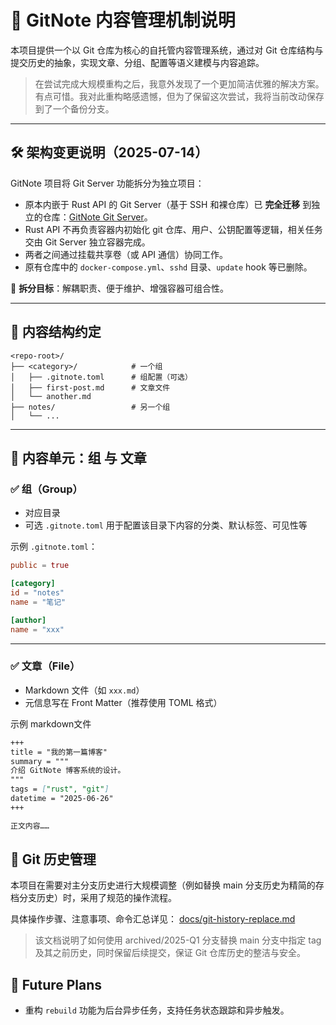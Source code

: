 # 📘 GitNote 内容管理机制说明

本项目提供一个以 Git 仓库为核心的自托管内容管理系统，通过对 Git 仓库结构与提交历史的抽象，实现文章、分组、配置等语义建模与内容追踪。

> 在尝试完成大规模重构之后，我意外发现了一个更加简洁优雅的解决方案。
> 有点可惜。我对此重构略感遗憾，但为了保留这次尝试，我将当前改动保存到了一个备份分支。

---

## 🛠️ 架构变更说明（2025-07-14）

GitNote 项目将 Git Server 功能拆分为独立项目：

- 原本内嵌于 Rust API 的 Git Server（基于 SSH 和裸仓库）已 **完全迁移** 到独立的仓库：[GitNote Git Server](https://github.com/yuyayang02/gitnote-git-server)。
- Rust API 不再负责容器内初始化 git 仓库、用户、公钥配置等逻辑，相关任务交由 Git Server 独立容器完成。
- 两者之间通过挂载共享卷（或 API 通信）协同工作。
- 原有仓库中的 `docker-compose.yml`、`sshd` 目录、`update` hook 等已删除。

🎯 **拆分目标**：解耦职责、便于维护、增强容器可组合性。

---

## 📁 内容结构约定

```text
<repo-root>/
├── <category>/            # 一个组
│   ├── .gitnote.toml      # 组配置（可选）
│   ├── first-post.md      # 文章文件
│   └── another.md
├── notes/                 # 另一个组
│   └── ...                    
```

---

## 🧠 内容单元：组 与 文章

### ✅ 组（Group）

- 对应目录
- 可选 `.gitnote.toml` 用于配置该目录下内容的分类、默认标签、可见性等

示例 `.gitnote.toml`：

```toml
public = true

[category]
id = "notes"
name = "笔记"

[author]
name = "xxx"
```

---

### ✅ 文章（File）

- Markdown 文件（如 `xxx.md`）
- 元信息写在 Front Matter（推荐使用 TOML 格式）

示例 markdown文件

```markdown
+++
title = "我的第一篇博客"
summary = """
介绍 GitNote 博客系统的设计。
"""
tags = ["rust", "git"]
datetime = "2025-06-26"
+++

正文内容……
```

## 📂 Git 历史管理

本项目在需要对主分支历史进行大规模调整（例如替换 main 分支历史为精简的存档分支历史）时，采用了规范的操作流程。

具体操作步骤、注意事项、命令汇总详见： [docs/git-history-replace.md](docs/git-history-replace.md)

> 该文档说明了如何使用 archived/2025-Q1 分支替换 main 分支中指定 tag 及其之前历史，同时保留后续提交，保证 Git 仓库历史的整洁与安全。


## 🚧 Future Plans

- 重构 `rebuild` 功能为后台异步任务，支持任务状态跟踪和异步触发。
